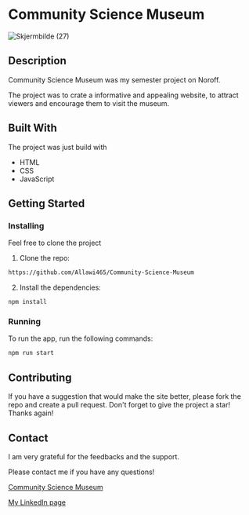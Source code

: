 # Community Science Museum
![Skjermbilde (27)](https://user-images.githubusercontent.com/91701833/171230434-44baaea5-9e74-41c1-8a7d-a2a3a49176cb.png)

## Description

Community Science Museum was my semester project on Noroff. 

The project was to crate a informative and appealing website, to attract viewers and encourage them to visit the museum.

## Built With

The project was just build with

- HTML 
- CSS
- JavaScript

## Getting Started

### Installing

Feel free to clone the project

1. Clone the repo:

```bash
https://github.com/Allawi465/Community-Science-Museum
```

2. Install the dependencies:

```
npm install
```

### Running

To run the app, run the following commands:

```bash
npm run start
```

## Contributing

If you have a suggestion that would make the site better, please fork the repo and create a pull request.
Don't forget to give the project a star! Thanks again!

## Contact

I am very grateful for the feedbacks and the support. 

Please contact me if you have any questions!

[Community Science Museum](https://upbeat-allen-6fea03.netlify.app)

[My LinkedIn page](https://www.linkedin.com/in/mohammed-allawi-89830621a/)
